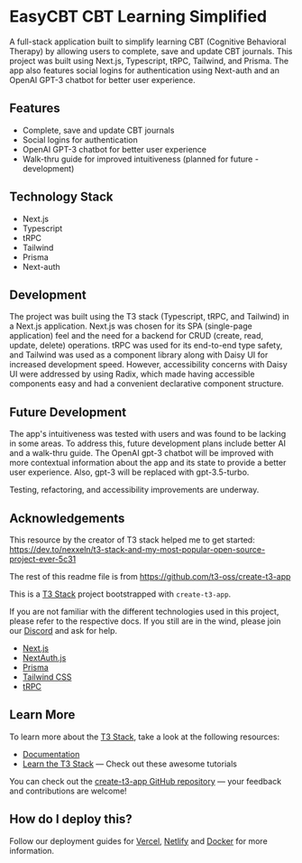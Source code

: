 # EasyCBT CBT Learning Simplified

A full-stack application built to simplify learning CBT (Cognitive Behavioral Therapy) by allowing users to complete, save and update CBT journals. This project was built using Next.js, Typescript, tRPC, Tailwind, and Prisma. The app also features social logins for authentication using Next-auth and an OpenAI GPT-3 chatbot for better user experience.

## Features

- Complete, save and update CBT journals
- Social logins for authentication
- OpenAI GPT-3 chatbot for better user experience
- Walk-thru guide for improved intuitiveness (planned for future - development)

## Technology Stack

- Next.js
- Typescript
- tRPC
- Tailwind
- Prisma
- Next-auth

## Development

The project was built using the T3 stack (Typescript, tRPC, and Tailwind) in a Next.js application. Next.js was chosen for its SPA (single-page application) feel and the need for a backend for CRUD (create, read, update, delete) operations. tRPC was used for its end-to-end type safety, and Tailwind was used as a component library along with Daisy UI for increased development speed. However, accessibility concerns with Daisy UI were addressed by using Radix, which made having accessible components easy and had a convenient declarative component structure.

## Future Development

The app's intuitiveness was tested with users and was found to be lacking in some areas. To address this, future development plans include better AI and a walk-thru guide. The OpenAI gpt-3 chatbot will be improved with more contextual information about the app and its state to provide a better user experience. Also, gpt-3 will be replaced with gpt-3.5-turbo.

Testing, refactoring, and accessibility improvements are underway.

## Acknowledgements

This resource by the creator of T3 stack helped me to get started:
https://dev.to/nexxeln/t3-stack-and-my-most-popular-open-source-project-ever-5c31

The rest of this readme file is from
https://github.com/t3-oss/create-t3-app

This is a [T3 Stack](https://create.t3.gg/) project bootstrapped with `create-t3-app`.

If you are not familiar with the different technologies used in this project, please refer to the respective docs. If you still are in the wind, please join our [Discord](https://t3.gg/discord) and ask for help.

- [Next.js](https://nextjs.org)
- [NextAuth.js](https://next-auth.js.org)
- [Prisma](https://prisma.io)
- [Tailwind CSS](https://tailwindcss.com)
- [tRPC](https://trpc.io)

## Learn More

To learn more about the [T3 Stack](https://create.t3.gg/), take a look at the following resources:

- [Documentation](https://create.t3.gg/)
- [Learn the T3 Stack](https://create.t3.gg/en/faq#what-learning-resources-are-currently-available) — Check out these awesome tutorials

You can check out the [create-t3-app GitHub repository](https://github.com/t3-oss/create-t3-app) — your feedback and contributions are welcome!

## How do I deploy this?

Follow our deployment guides for [Vercel](https://create.t3.gg/en/deployment/vercel), [Netlify](https://create.t3.gg/en/deployment/netlify) and [Docker](https://create.t3.gg/en/deployment/docker) for more information.
